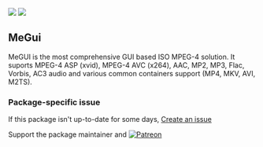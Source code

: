 [![](https://img.shields.io/chocolatey/v/megui?color=green&label=megui)](https://chocolatey.org/packages/megui) [![](https://img.shields.io/chocolatey/dt/megui)](https://chocolatey.org/packages/megui)

## MeGui

MeGUI is the most comprehensive GUI based ISO MPEG-4 solution. It suports MPEG-4 ASP (xvid), MPEG-4 AVC (x264), AAC, MP2, MP3, Flac, Vorbis, AC3 audio and various common containers support (MP4, MKV, AVI, M2TS).

### Package-specific issue
If this package isn't up-to-date for some days, [Create an issue](https://github.com/tunisiano187/Chocolatey-packages/issues/new/choose)

Support the package maintainer and [![Patreon](https://cdn.jsdelivr.net/gh/tunisiano187/Chocolatey-packages@d15c4e19c709e7148588d4523ffc6dd3cd3c7e5e/icons/patreon.png)](https://www.patreon.com/tunisiano)